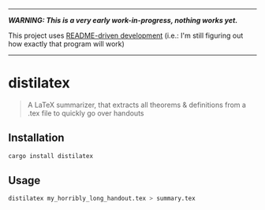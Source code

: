 ------

***WARNING: This is a very early work-in-progress, nothing works yet.***

This project uses [README-driven development](https://tom.preston-werner.com/2010/08/23/readme-driven-development.html)
(i.e.: I'm still figuring out how exactly that program will work)

------

# distilatex

> A LaTeX summarizer, that extracts all theorems & definitions from a .tex file to quickly go over handouts

## Installation

```sh
cargo install distilatex
```

## Usage

```sh
distilatex my_horribly_long_handout.tex > summary.tex
```
